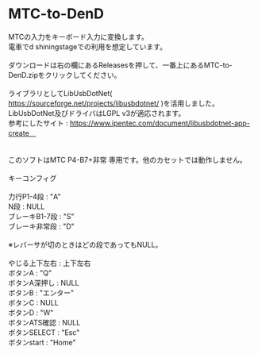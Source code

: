 # MTC-to-DenD

MTCの入力をキーボード入力に変換します。<br>
電車でd shiningstageでの利用を想定しています。
<br><br>
ダウンロードは右の欄にあるReleasesを押して、一番上にあるMTC-to-DenD.zipをクリックしてください。
<br><br>
ライブラリとしてLibUsbDotNet( https://sourceforge.net/projects/libusbdotnet/ )を活用しました。<br>
LibUsbDotNet及びドライバはLGPL v3が適応されます。<br>
参考にしたサイト : https://www.ipentec.com/document/libusbdotnet-app-create　<br>
<br><br>
このソフトはMTC P4-B7+非常 専用です。他のカセットでは動作しません。
<br><br>
キーコンフィグ<br>
<br>
力行P1-4段 : "A"<br>
N段 : NULL<br>
ブレーキB1-7段 : "S"<br>
ブレーキ非常段 : "D"<br>
<br>
※レバーサが切のときはどの段であってもNULL。<br>
<br>
やじる上下左右 : 上下左右<br>
ボタンA : "Q"<br>
ボタンA深押し : NULL<br>
ボタンB : "エンター"<br>
ボタンC : NULL<br>
ボタンD : "W"<br>
ボタンATS確認 : NULL<br>
ボタンSELECT : "Esc"<br>
ボタンstart : "Home"<br>
